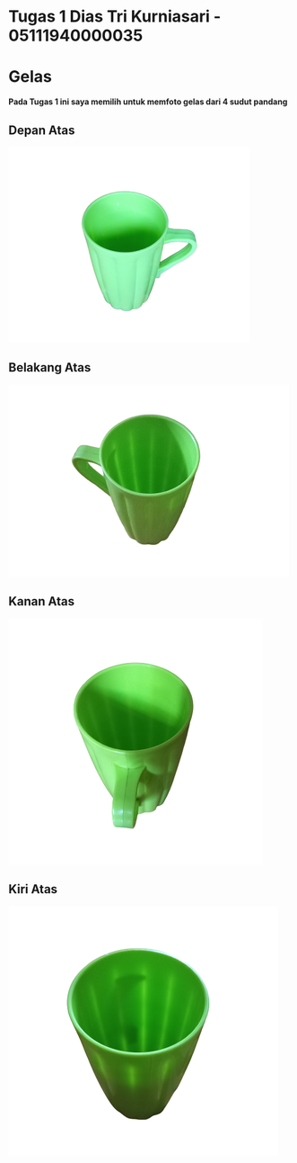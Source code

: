 # Tugas 1 Dias Tri Kurniasari - 05111940000035
# Gelas

**Pada Tugas 1 ini saya memilih untuk memfoto gelas dari 4 sudut pandang**
<br>

## Depan Atas
<img src = "asset\depan.png"></img>

## Belakang Atas
<img src = "asset\belakang.png"></img>

## Kanan Atas
<img src = "asset\kanan.png"></img>

## Kiri Atas
<img src = "asset\kiri.png"></img>
<br>
